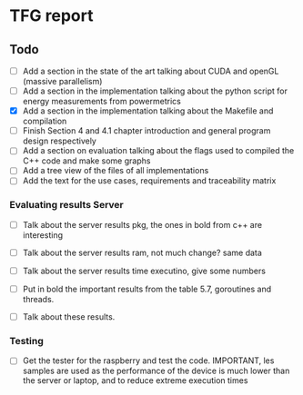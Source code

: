 # TFG report

## Todo
- [ ] Add a section in the state of the art talking about CUDA and openGL (massive parallelism)
- [ ] Add a section in the implementation talking about the python script for energy measurements from powermetrics
- [x] Add a section in the implementation talking about the Makefile and compilation
- [ ] Finish Section 4 and 4.1 chapter introduction and general program design respectively 
- [ ] Add a section on evaluation talking about the flags used to compiled the C++ code and make some graphs
- [ ] Add a tree view of the files of all implementations
- [ ] Add the text for the use cases, requirements and traceability matrix

### Evaluating results Server
- [ ] Talk about the server results pkg, the ones in bold from c++ are interesting
- [ ] Talk about the server results ram, not much change? same data
- [ ] Talk about the server results time executino, give some numbers 

- [ ] Put in bold the important results from the table 5.7, goroutines and threads.
- [ ] Talk about these results.

### Testing
- [ ] Get the tester for the raspberry and test the code. IMPORTANT, les samples are used as the performance of the device is much lower than the server or laptop, and to reduce extreme execution times
